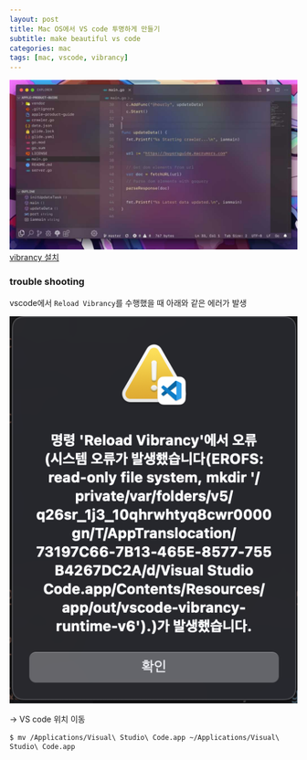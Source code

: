 ```yaml
---
layout: post
title: Mac OS에서 VS code 투명하게 만들기
subtitle: make beautiful vs code
categories: mac
tags: [mac, vscode, vibrancy]
---
```


![img](https://github.com/illixion/vscode-vibrancy-continued/raw/HEAD/theme-default.jpg)
[vibrancy 설치](https://marketplace.visualstudio.com/items?itemName=illixion.vscode-vibrancy-continued)

### trouble shooting
vscode에서 `Reload Vibrancy`를 수행했을 때 아래와 같은 에러가 발생

![img](/assets/images/post-imgs/2022-12-06_16.03.13.png)

-> VS code 위치 이동
```shell
$ mv /Applications/Visual\ Studio\ Code.app ~/Applications/Visual\ Studio\ Code.app
```
